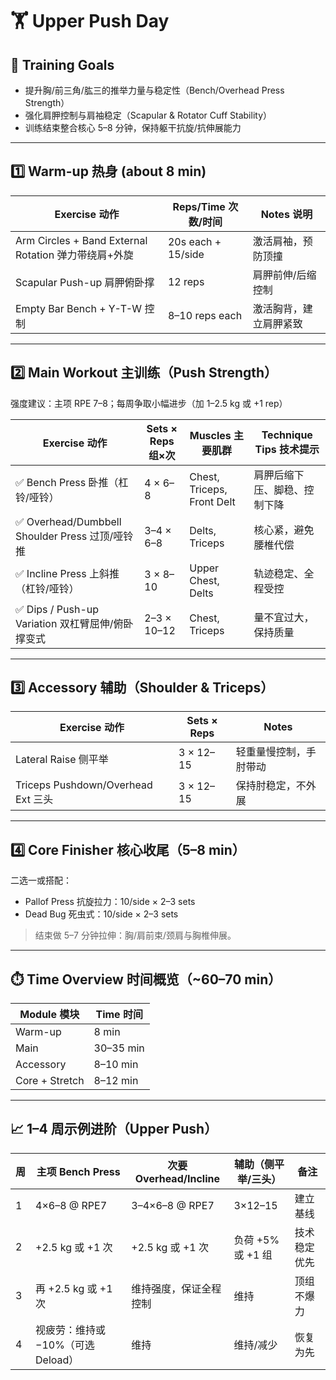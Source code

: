 # 🏋️ Upper Push Day

## 🎯 Training Goals

- 提升胸/前三角/肱三的推举力量与稳定性（Bench/Overhead Press Strength）
- 强化肩胛控制与肩袖稳定（Scapular & Rotator Cuff Stability）
- 训练结束整合核心 5–8 分钟，保持躯干抗旋/抗伸展能力

---

## 1️⃣ Warm-up 热身 (about 8 min)

| Exercise 动作                                   | Reps/Time 次数/时间 | Notes 说明 |
|-----------------------------------------------|---------------------|-----------|
| Arm Circles + Band External Rotation 弹力带绕肩+外旋 | 20s each + 15/side  | 激活肩袖，预防顶撞 |
| Scapular Push-up 肩胛俯卧撑                       | 12 reps             | 肩胛前伸/后缩控制 |
| Empty Bar Bench + Y-T-W 控制                      | 8–10 reps each      | 激活胸背，建立肩胛紧致 |

---

## 2️⃣ Main Workout 主训练（Push Strength）

强度建议：主项 RPE 7–8；每周争取小幅进步（加 1–2.5 kg 或 +1 rep）

| Exercise 动作                              | Sets × Reps 组×次 | Muscles 主要肌群            | Technique Tips 技术提示 |
|-------------------------------------------|------------------|----------------------------|------------------------|
| ✅ Bench Press 卧推（杠铃/哑铃）              | 4 × 6–8          | Chest, Triceps, Front Delt | 肩胛后缩下压、脚稳、控制下降 |
| ✅ Overhead/Dumbbell Shoulder Press 过顶/哑铃推 | 3–4 × 6–8        | Delts, Triceps             | 核心紧，避免腰椎代偿 |
| ✅ Incline Press 上斜推（杠铃/哑铃）            | 3 × 8–10         | Upper Chest, Delts         | 轨迹稳定、全程受控 |
| ✅ Dips / Push-up Variation 双杠臂屈伸/俯卧撑变式 | 2–3 × 10–12       | Chest, Triceps             | 量不宜过大，保持质量 |

---

## 3️⃣ Accessory 辅助（Shoulder & Triceps）

| Exercise 动作                        | Sets × Reps | Notes |
|-------------------------------------|-------------|-------|
| Lateral Raise 侧平举                | 3 × 12–15   | 轻重量慢控制，手肘带动 |
| Triceps Pushdown/Overhead Ext 三头   | 3 × 12–15   | 保持肘稳定，不外展 |

---

## 4️⃣ Core Finisher 核心收尾（5–8 min）

二选一或搭配：

- Pallof Press 抗旋拉力：10/side × 2–3 sets
- Dead Bug 死虫式：10/side × 2–3 sets

> 结束做 5–7 分钟拉伸：胸/肩前束/颈肩与胸椎伸展。

---

## ⏱️ Time Overview 时间概览（~60–70 min）

| Module 模块 | Time 时间 |
|-------------|-----------|
| Warm-up     | 8 min     |
| Main        | 30–35 min |
| Accessory   | 8–10 min  |
| Core + Stretch | 8–12 min |

---

## 📈 1–4 周示例进阶（Upper Push）

| 周 | 主项 Bench Press | 次要 Overhead/Incline | 辅助（侧平举/三头） | 备注 |
|---|------------------|----------------------|------------------|-----|
| 1 | 4×6–8 @ RPE7     | 3–4×6–8 @ RPE7       | 3×12–15          | 建立基线 |
| 2 | +2.5 kg 或 +1 次  | +2.5 kg 或 +1 次      | 负荷 +5% 或 +1 组   | 技术稳定优先 |
| 3 | 再 +2.5 kg 或 +1 次 | 维持强度，保证全程控制   | 维持                | 顶组不爆力 |
| 4 | 视疲劳：维持或 −10%（可选 Deload） | 维持 | 维持/减少 | 恢复为先 |